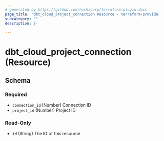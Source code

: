 ```yaml
---
# generated by https://github.com/hashicorp/terraform-plugin-docs
page_title: "dbt_cloud_project_connection Resource - terraform-provider-dbt-cloud"
subcategory: ""
description: |-
  
---
```


# dbt_cloud_project_connection (Resource)





<!-- schema generated by tfplugindocs -->
## Schema

### Required

- `connection_id` (Number) Connection ID
- `project_id` (Number) Project ID

### Read-Only

- `id` (String) The ID of this resource.


